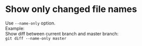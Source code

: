 # Show only changed file names  
Use `--name-only` option.  
Example:  
Show diff between current branch and master branch:  
`git diff --name-only master`  
